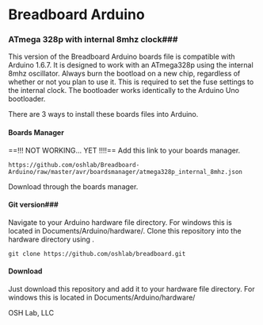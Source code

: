 # Breadboard Arduino
### ATmega 328p with internal 8mhz clock###

This version of the Breadboard Arduino boards file is compatible with Arduino 1.6.7. It is designed to work with an ATmega328p using the internal 8mhz oscillator. Always burn the bootload on a new chip, regardless of whether or not you plan to use it. This is required to set the fuse settings to the internal clock. The bootloader works identically to the Arduino Uno bootloader.

There are 3 ways to install these boards files into Arduino.


#### Boards Manager ####

==!!! NOT WORKING... YET !!!!==
Add this link to your boards manager. 

```
https://github.com/oshlab/Breadboard-Arduino/raw/master/avr/boardsmanager/atmega328p_internal_8mhz.json
```
Download through the boards manager. 

#### Git version###
Navigate to your Arduino hardware file directory. For windows this is located in Documents/Arduino/hardware/. Clone this repository into the hardware directory using .

```
git clone https://github.com/oshlab/breadboard.git
```

#### Download ####
Just download this repository and add it to your hardware file directory. For windows this is located in Documents/Arduino/hardware/



OSH Lab, LLC


